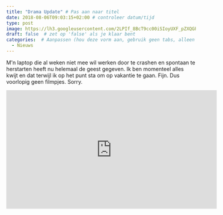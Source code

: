```yaml
---
title: "Drama Update" # Pas aan naar titel
date: 2018-08-06T09:03:15+02:00 # controleer datum/tijd
type: post
image: https://lh3.googleusercontent.com/2LPIf_8BcT9cc00iSIoyUXF_pZXQGPR8flW5xpR6tRQXtw1kH9oTiuI6qE2rHHnJn-GBS7OYwCLG0vzg2oK7ZExhRmVliTu0bCWHA-VgXBnL2v9--9llSLgrduaQT01Z4PTTlVZAZQNTgfHKMoO_DqSEIMSA9prDVaF8HlctN1HBr5U3ZfgUluFyL1m3YbGA4-mjeCF1SADKfOBcFekOuyRrtVXPorcduBmKxEtmFWDkn_0U8nTSeFBOcnfw03JDFh0bpBYlysN5ltRoyQb-iGRUAJEz_vLbATHDRvqZxwq92oKJyy1zNqkNp3f7waTW6v8Ep0emtkejfNRpo8_qCppIQbyJp-5nmbwmGYYa-3rQPasd7e8lQVfcOGRLRHLlLYTyo1R2dAskgKYJbINv13yehi-LVZ9Ao1d6j71GX8VdchseyZhXAvrsvCxiey_8Me7qAe6ITjzcdS87QYTtFwM7HAV1ZJlTPxw6_7zo4SLUiomzZLzAOYvZEJvyHD1JTtEU0Mq8y4ELhiJcv9zsOftysSI81oKDtXcbqbNVPFJkEM5vJWZEzYvgbtV0J-8uNno9Y33o2ny0_GokUfgf0dkV5gNvrSpRu8ajkSWMh6kG0RaIMUYFxHN9NaqfqKicqsIk5slqoOad27dcM9xvi6cLTZqGVP98rw=w1280-h720-no
draft: false  # zet op 'false' als je klaar bent
categories:  # Aanpassen (hou deze vorm aan, gebruik geen tabs, alleen spaties)
  - Nieuws 
---
```


M'n laptop die al weken niet mee wil werken door te crashen en spontaan te herstarten heeft nu helemaal de geest gegeven. 
Ik ben momenteel alles kwijt en dat terwijl ik op het punt sta om op vakantie te gaan. Fijn. 
Dus voorlopig geen filmpjes. 
Sorry.

<iframe width="560" height="315" src="https://www.youtube.com/embed/QN7Jsk7BgHA" frameborder="0" allow="autoplay; encrypted-media" allowfullscreen></iframe>